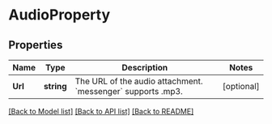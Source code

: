 # AudioProperty

## Properties
Name | Type | Description | Notes
------------ | ------------- | ------------- | -------------
**Url** | **string** | The URL of the audio attachment. &#x60;messenger&#x60; supports .mp3. | [optional] 

[[Back to Model list]](../README.md#documentation-for-models) [[Back to API list]](../README.md#documentation-for-api-endpoints) [[Back to README]](../README.md)


